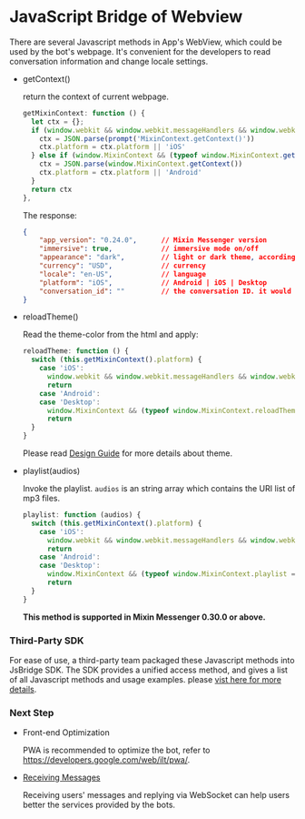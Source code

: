 # JavaScript Bridge of Webview

There are several Javascript methods in App's WebView, which could be used by the bot's webpage. It's convenient for the developers to read conversation information and change locale settings.

- getContext()

  return the context of current webpage.

  ```js
  getMixinContext: function () {
    let ctx = {};
    if (window.webkit && window.webkit.messageHandlers && window.webkit.messageHandlers.MixinContext) {
      ctx = JSON.parse(prompt('MixinContext.getContext()'))
      ctx.platform = ctx.platform || 'iOS'
    } else if (window.MixinContext && (typeof window.MixinContext.getContext === 'function')) {
      ctx = JSON.parse(window.MixinContext.getContext())
      ctx.platform = ctx.platform || 'Android'
    }
    return ctx
  },
  ```
  The response:

  ```json
  {
      "app_version": "0.24.0",      // Mixin Messenger version
      "immersive": true,            // immersive mode on/off
      "appearance": "dark",         // light or dark theme, according to system settings
      "currency": "USD",            // currency
      "locale": "en-US",            // language
      "platform": "iOS",            // Android | iOS | Desktop
      "conversation_id": ""         // the conversation ID. it would be empty if the webpage is not open in a conversation
  }
  ```

- reloadTheme()

  Read the theme-color from the html and apply:

  ```js
  reloadTheme: function () {
    switch (this.getMixinContext().platform) {
      case 'iOS':
        window.webkit && window.webkit.messageHandlers && window.webkit.messageHandlers.reloadTheme && window.webkit.messageHandlers.reloadTheme.postMessage('');
        return
      case 'Android':
      case 'Desktop':
        window.MixinContext && (typeof window.MixinContext.reloadTheme === 'function') && window.MixinContext.reloadTheme()
        return
    }
  }
  ```

  Please read [Design Guide](../design/overview) for more details about theme.

- playlist(audios)

  Invoke the playlist. `audios` is an string array which contains the URI list of mp3 files.

  ```js
  playlist: function (audios) {
    switch (this.getMixinContext().platform) {
      case 'iOS':
        window.webkit && window.webkit.messageHandlers && window.webkit.messageHandlers.playlist && window.webkit.messageHandlers.playlist.postMessage(audios);
        return
      case 'Android':
      case 'Desktop':
        window.MixinContext && (typeof window.MixinContext.playlist === 'function') && window.MixinContext.playlist(audios)
        return
    }
  }
  ```

  **This method is supported in Mixin Messenger 0.30.0 or above.**

### Third-Party SDK

For ease of use, a third-party team packaged these Javascript methods into JsBridge SDK. The SDK provides a unified access method, and gives a list of all Javascript methods and usage examples. please [vist here for more details](https://fox-one.github.io/mixin-sdk-jsbridge/#/).

### Next Step

- Front-end Optimization

  PWA is recommended to optimize the bot, refer to  https://developers.google.com/web/ilt/pwa/.

- [Receiving Messages](./websocket)

  Receiving users' messages and replying via WebSocket can help users better the services provided by the bots.
